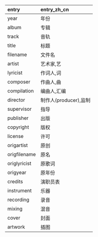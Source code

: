 | entry        | entry_zh_cn      |
| :----------- | :--------------- |
| year         | 年份               |
| album        | 专辑               |
| track        | 音轨               |
| title        | 标题               |
| filename     | 文件名              |
| artist       | 艺术家,艺            |
| lyricist     | 作词人,词            |
| composer     | 作曲人,曲            |
| compilation  | 编曲人,汇编           |
| director     | 制作人(producer),监制 |
| supervisor   | 指导               |
| publisher    | 出版               |
| copyright    | 版权               |
| license      | 许可               |
| origartist   | 原创               |
| origfilename | 原名               |
| origlyricist | 原歌词              |
| origyear     | 原年份              |
| credits      | 演职员表             |
| instrument   | 乐器               |
| recording    | 录音               |
| mixing       | 混音               |
| cover        | 封面               |
| artwork      | 插图               |